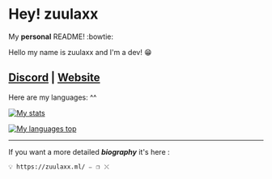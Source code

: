 # Hey! zuulaxx
My __personal__ README!  :bowtie:

Hello my name is zuulaxx and I'm a dev! 😁

**[Discord](https://discord.gg/6jmGFVWAGk) | [Website](https://zuulaxx.ml)**
----------
Here are my languages: ^^ 

[![My stats](https://ghstats.stilic.ml/api?username=zuulaxx89&hide_title=true&theme=dark)](https://github.com/anuraghazra/github-readme-stats)

[![My languages top](https://ghstats.stilic.ml/api/top-langs/?username=zuulaxx89&hide_title=true&theme=dark)](https://github.com/anuraghazra/github-readme-stats)
__________
If you want a more detailed ***biography*** it's here : 

``💡 https://zuulaxx.ml/ ⎯⠀❐⠀⤬ ``
